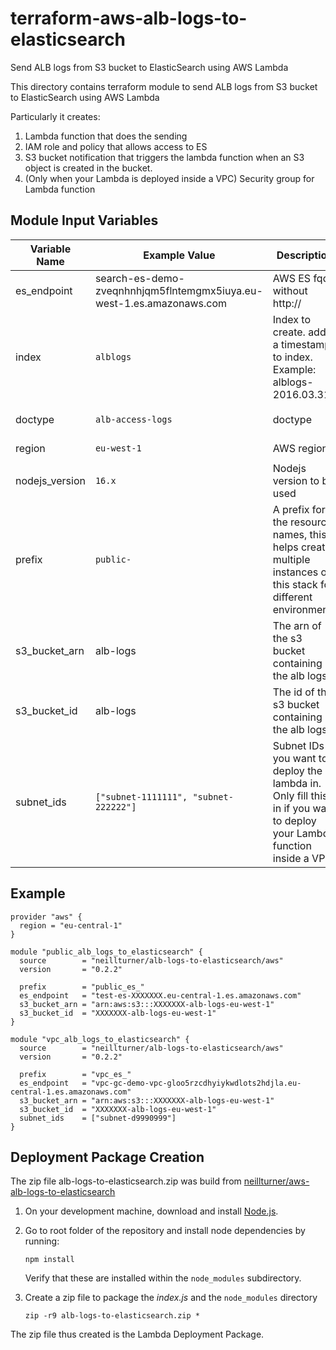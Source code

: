 # terraform-aws-alb-logs-to-elasticsearch
Send ALB logs from S3 bucket to ElasticSearch using AWS Lambda

This directory contains terraform module to send ALB logs from S3 bucket to ElasticSearch using AWS Lambda

Particularly it creates:

1. Lambda function that does the sending
2. IAM role and policy that allows access to ES
3. S3 bucket notification that triggers the lambda function when an S3 object is created in the bucket.
4. (Only when your Lambda is deployed inside a VPC) Security group for Lambda function

## Module Input Variables


| Variable Name | Example Value | Description | Default Value | Required |
| --- | --- | --- | --- |  --- |
| es_endpoint | search-es-demo-zveqnhnhjqm5flntemgmx5iuya.eu-west-1.es.amazonaws.com  | AWS ES fqdn without http:// | `None` | True |
| index |  `alblogs` | Index to create. adds a timestamp to index. Example: alblogs-2016.03.31` | `alblogs` | False |
| doctype  | `alb-access-logs` | doctype | `alb-access-logs` |  False |
| region | `eu-west-1` | AWS region | `eu-west-1` |  False |
| nodejs_version | `16.x` | Nodejs version to be used | `16.x` |  False |
| prefix | `public-` | A prefix for the resource names, this helps create multiple instances of this stack for different environments | | False |
| s3_bucket_arn | alb-logs | The arn of the s3 bucket containing the alb logs | `None` | True |
| s3_bucket_id | alb-logs | The id of the s3 bucket containing the alb logs | `None` | True |
| subnet_ids | `["subnet-1111111", "subnet-222222"]` | Subnet IDs you want to deploy the lambda in. Only fill this in if you want to deploy your Lambda function inside a VPC. | | False |

## Example

```
provider "aws" {
  region = "eu-central-1"
}

module "public_alb_logs_to_elasticsearch" {
  source        = "neillturner/alb-logs-to-elasticsearch/aws"
  version       = "0.2.2"

  prefix        = "public_es_"
  es_endpoint   = "test-es-XXXXXXX.eu-central-1.es.amazonaws.com"
  s3_bucket_arn = "arn:aws:s3:::XXXXXXX-alb-logs-eu-west-1"
  s3_bucket_id  = "XXXXXXX-alb-logs-eu-west-1"
}

module "vpc_alb_logs_to_elasticsearch" {
  source        = "neillturner/alb-logs-to-elasticsearch/aws"
  version       = "0.2.2"

  prefix        = "vpc_es_"
  es_endpoint   = "vpc-gc-demo-vpc-gloo5rzcdhyiykwdlots2hdjla.eu-central-1.es.amazonaws.com"
  s3_bucket_arn = "arn:aws:s3:::XXXXXXX-alb-logs-eu-west-1"
  s3_bucket_id  = "XXXXXXX-alb-logs-eu-west-1"
  subnet_ids    = ["subnet-d9990999"]
}
```

## Deployment Package Creation

The zip file alb-logs-to-elasticsearch.zip was build from [neillturner/aws-alb-logs-to-elasticsearch](https://github.com/neillturner/aws-alb-logs-to-elasticsearch)

1. On your development machine, download and install [Node.js](https://nodejs.org/en/).
2. Go to root folder of the repository and install node dependencies by running:

   ```
   npm install
   ```

   Verify that these are installed within the `node_modules` subdirectory.
3. Create a zip file to package the *index.js* and the `node_modules` directory

   ```
   zip -r9 alb-logs-to-elasticsearch.zip *
   ```

The zip file thus created is the Lambda Deployment Package.
